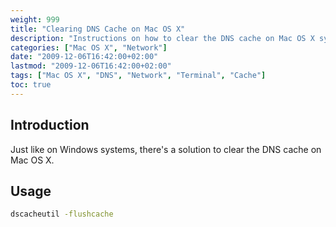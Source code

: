 ```yaml
---
weight: 999
title: "Clearing DNS Cache on Mac OS X"
description: "Instructions on how to clear the DNS cache on Mac OS X systems"
categories: ["Mac OS X", "Network"]
date: "2009-12-06T16:42:00+02:00"
lastmod: "2009-12-06T16:42:00+02:00"
tags: ["Mac OS X", "DNS", "Network", "Terminal", "Cache"]
toc: true
---
```


## Introduction

Just like on Windows systems, there's a solution to clear the DNS cache on Mac OS X.

## Usage

```bash
dscacheutil -flushcache
```

